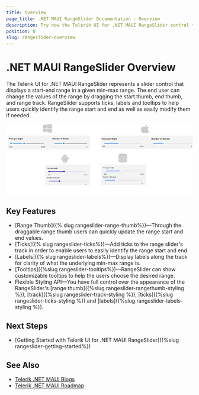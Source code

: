 ```yaml
---
title: Overview
page_title: .NET MAUI RangeSlider Documentation - Overview
description: Try now the Telerik UI for .NET MAUI RangeSlider control to allow users to choose a start-end range in a given min-max range. RangeSlider supports fully customizable ticks, labels amd tooltips.
position: 0
slug: rangeslider-overview
---
```


# .NET MAUI RangeSlider Overview

 The Telerik UI for .NET MAUI RangeSlider represents a slider control that displays a start-end range in a given min-max range. The end user can change the values of the range by dragging the start thumb, end thumb, and range track. RangeSlider supports ticks, labels and tooltips to help users quickly identify the range start and end as well as easily modify them if needed. 

![.NET MAUI RangeSlider Overview](images/rangeslider-overview.png)

## Key Features

* [Range Thumb]({% slug rangeslider-range-thumb%})&mdash;Through the draggable range thumb users can quickly update the range start and end values.
* [Ticks]({% slug rangeslider-ticks%})&mdash;Add ticks to the range slider's track in order to enable users to easily identify the range start and end.
* [Labels]({% slug rangeslider-labels%})&mdash;Display labels along the track for clarity of what the underlying min-max range is.
* [Tooltips]({%slug rangeslider-tooltips%})&mdash;RangeSlider can show customizable tooltips to help the users choose the desired range.
* Flexible Styling API&mdash;You have full control over the appearance of the RangeSlider's [range thumb]({%slug rangeslider-rangethumb-styling %}), [track]({%slug rangeslider-track-styling %}), [ticks]({%slug rangeslider-ticks-styling %}) and [labels]({%slug rangeslider-labels-styling %}).

## Next Steps

- [Getting Started with Telerik UI for .NET MAUI RangeSlider]({%slug rangeslider-getting-started%})

## See Also

- [Telerik .NET MAUI Blogs](https://www.telerik.com/forums/maui?tagId=2058)
- [Telerik .NET MAUI Roadmap](https://www.telerik.com/support/whats-new/maui-ui/roadmap)